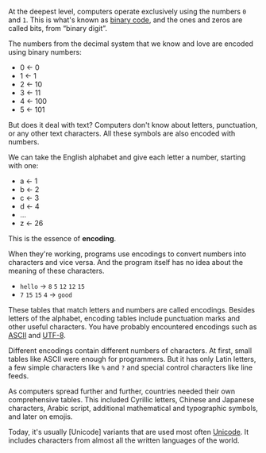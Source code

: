 
At the deepest level, computers operate exclusively using the numbers `0` and `1`. This is what's known as [binary code](https://en.wikipedia.org/wiki/Binary_code), and the ones and zeros are called bits, from “binary digit”.

The numbers from the decimal system that we know and love are encoded using binary numbers:

- 0 ← 0
- 1 ← 1
- 2 ← 10
- 3 ← 11
- 4 ← 100
- 5 ← 101

But does it deal with text? Computers don't know about letters, punctuation, or any other text characters. All these symbols are also encoded with numbers.

We can take the English alphabet and give each letter a number, starting with one:

- a ← 1
- b ← 2
- c ← 3
- d ← 4
- ...
- z ← 26

This is the essence of **encoding**.

When they're working, programs use encodings to convert numbers into characters and vice versa. And the program itself has no idea about the meaning of these characters.

- `hello` → `8` `5` `12` `12` `15`
- `7` `15` `15` `4` → `good`

These tables that match letters and numbers are called encodings. Besides letters of the alphabet, encoding tables include punctuation marks and other useful characters. You have probably encountered encodings such as [ASCII](https://en.wikipedia.org/wiki/ASCII) and [UTF-8](https://en.wikipedia.org/wiki/UTF-8).

Different encodings contain different numbers of characters. At first, small tables like ASCII were enough for programmers. But it has only Latin letters, a few simple characters like `%` and `?` and special control characters like line feeds.

As computers spread further and further, countries needed their own comprehensive tables. This included Cyrillic letters, Chinese and Japanese characters, Arabic script, additional mathematical and typographic symbols, and later on emojis.

Today, it's usually [Unicode] variants  that are used most often [Unicode](https://en.wikipedia.org/wiki/Unicode). It includes characters from almost all the written languages of the world.
